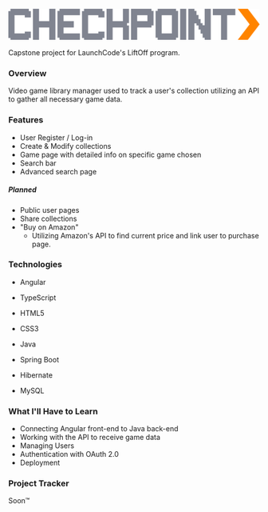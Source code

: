![Logo](https://raw.githubusercontent.com/T-Mev/checkpoint/master/src/main/resources/static/checkpoint-frontend/src/assets/images/Logo1.png)

Capstone project for LaunchCode's LiftOff program.

### Overview
Video game library manager used to track a user's collection utilizing an API to gather all necessary game data.

### Features
* User Register / Log-in
* Create & Modify collections
* Game page with detailed info on specific game chosen
* Search bar
* Advanced search page

##### Planned
* Public user pages
* Share collections
* "Buy on Amazon" 
    * Utilizing Amazon's API to find current price and link user to purchase page.

### Technologies
* Angular
* TypeScript
* HTML5
* CSS3

* Java
* Spring Boot
* Hibernate
* MySQL

### What I'll Have to Learn
* Connecting Angular front-end to Java back-end
* Working with the API to receive game data
* Managing Users
* Authentication with OAuth 2.0
* Deployment

### Project Tracker
Soon™
